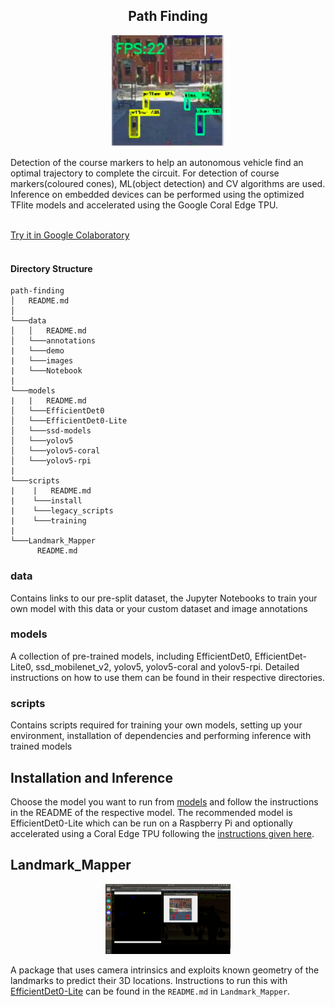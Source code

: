 ## <div align="center">Path Finding</div>
<p align="center">
  <img src="data/demo/landmark_detection.png" alt="cone detection image" width=180/>
</p>
Detection of the course markers to help an autonomous vehicle find an optimal trajectory to complete the circuit. For detection of course markers(coloured cones), ML(object detection) and CV algorithms are used. Inference on embedded devices can be performed using the optimized TFlite models and accelerated using the Google Coral Edge TPU.<br><br>

[Try it in Google Colaboratory](data/Notebook/OSAVC_Path_Finding.ipynb)<br><br>

#### Directory Structure
```
path-finding
│   README.md    
│
└───data
│   │   README.md  
│   └───annotations
|   └───demo
|   └───images
|   └───Notebook
|
└───models
|   |   README.md
│   └───EfficientDet0
│   └───EfficientDet0-Lite
│   └───ssd-models
│   └───yolov5
│   └───yolov5-coral
│   └───yolov5-rpi
|      
└───scripts
|    |   README.md
|    └───install
|    └───legacy_scripts
|    └───training
|
└───Landmark_Mapper
      README.md
```
### data
Contains links to our pre-split dataset, the Jupyter Notebooks to train your own model with this data or your custom dataset and image annotations 

### models
A collection of pre-trained models, including EfficientDet0, EfficientDet-Lite0, ssd_mobilenet_v2, yolov5, yolov5-coral and yolov5-rpi. Detailed instructions on how to use them can be found in their respective directories.

### scripts
Contains scripts required for training your own models, setting up your environment, installation of dependencies and performing inference with trained models

## Installation and Inference
Choose the model you want to run from [models](models) and follow the instructions in the README of the respective model. The recommended model is EfficientDet0-Lite which can be run on a Raspberry Pi and optionally accelerated using a Coral Edge TPU following the [instructions given here](models/EfficientDet0-Lite/). 

## Landmark_Mapper
<p align="center">
  <img src="data/demo/cone_map.png" alt="cone map image" width=200/></p>

A package that uses camera intrinsics and exploits known geometry of the landmarks to predict their 3D locations. Instructions to run this with [EfficientDet0-Lite](models/EfficientDet0-Lite/) can be found in the ```README.md``` in ```Landmark_Mapper```.
